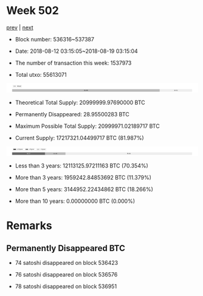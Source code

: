 # Week 502

[prev](week0501.md) | [next](week0503.md)

- Block number: 536316~537387

- Date: 2018-08-12 03:15:05~2018-08-19 03:15:04

- The number of transaction this week: 1537973

- Total utxo: 55613071

![](../images/mined_week0502.png)

- Theoretical Total Supply: 20999999.97690000 BTC

- Permanently Disappeared: 28.95500283 BTC

- Maximum Possible Total Supply: 20999971.02189717 BTC

- Current Supply: 17217321.04499717 BTC (81.987%)

![](../images/year_week0502.png)


- Less than 3 years: 12113125.97211163 BTC (70.354%)

- More than 3 years: 1959242.84853692 BTC (11.379%)

- More than 5 years: 3144952.22434862 BTC (18.266%)

- More than 10 years: 0.00000000 BTC (0.000%)

# Remarks

## Permanently Disappeared BTC

- 74 satoshi disappeared on block 536423

- 76 satoshi disappeared on block 536576

- 78 satoshi disappeared on block 536951

